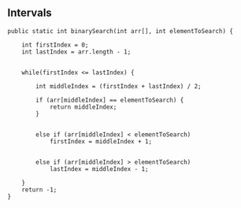 ## Intervals
    public static int binarySearch(int arr[], int elementToSearch) {
    
        int firstIndex = 0;
        int lastIndex = arr.length - 1;
    
        
        while(firstIndex <= lastIndex) {
            
            int middleIndex = (firstIndex + lastIndex) / 2;
            
            if (arr[middleIndex] == elementToSearch) {
                return middleIndex;
            }
    
            
            else if (arr[middleIndex] < elementToSearch)
                firstIndex = middleIndex + 1;
    
            
            else if (arr[middleIndex] > elementToSearch)
                lastIndex = middleIndex - 1;
    
        }
        return -1;
    }
